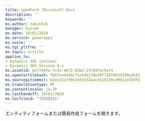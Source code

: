 ```yaml
---
title: openForm |Microsoft Docs
description: ''
keywords: ''
ms.author: nabuthuk
manager: kvivek
ms.date: 10/01/2019
ms.service: powerapps
ms.suite: ''
ms.tgt_pltfrm: ''
ms.topic: article
applies_to:
- Dynamics 365 (online)
- Dynamics 365 Version 9.x
ms.assetid: be774dfe-7cd3-48f2-b3b4-25784fdc9af4
ms.openlocfilehash: f66fced449c71e43b170e30f72d70031938a3541
ms.sourcegitcommit: 63ea15e2f861d43333aacda19230cd8922d7bdfd
ms.translationtype: MT
ms.contentlocale: ja-JP
ms.lasthandoff: 10/01/2019
ms.locfileid: "72339151"
---
```

エンティティフォームまたは簡易作成フォームを開きます。

